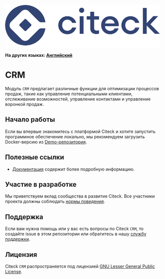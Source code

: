 ![Citeck ECOS Logo](https://raw.githubusercontent.com/Citeck/ecos-ui/develop/public/img/logo/ecos-logo.svg)

**На других языках: [Английский](README.md)**

# CRM

Модуль `CRM` предлагает различные функции для оптимизации процессов продаж, такие как управление потенциальными клиентами, отслеживание возможностей, управление контактами и управление воронкой продаж.

## Начало работы

Если вы впервые знакомитесь с платформой Citeck и хотите запустить программное обеспечение локально, мы рекомендуем загрузить Docker-версию из [Demo-репозитория](https://github.com/Citeck/citeck-community).

## Полезные ссылки

- [Документация](https://citeck-ecos.readthedocs.io/ru/latest/index.html) содержит более подробную информацию.


## Участие в разработке

Мы приветствуем вклад сообщества в развитие Citeck. Все участники проекта должны соблюдать [нормы поведения](https://github.com/rubygems/rubygems/blob/master/CODE_OF_CONDUCT.md).


## Поддержка

Если вам нужна помощь или у вас есть вопросы по Citeck `CRM`, то создайте issue в этом репозитории или обратитесь в нашу [службу поддержки](mailto:support@citeck.ru).

## Лицензия

Citeck `CRM` распространяется под лицензией [GNU Lesser General Public License](LICENSE).
